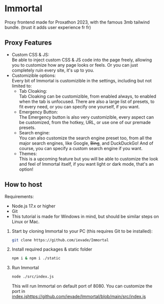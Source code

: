 # Immortal
Proxy frontend made for Proxathon 2023, with the famous 3mb tailwind bundle. (trust it adds user experience fr fr)

## Proxy Features
- Custom CSS & JS: <br />
  Be able to inject custom CSS & JS code into the page freely, allowing you
  to customize how any page looks or feels. Or you can just completely ruin
  every site, it's up to you.
- Customizible options: <br />
  Every bit of Immortal is customizible in the settings, including but not 
  limited to:
   - Tab Cloaking: <br />
   Tab Cloaking can be customizible, from enabled always, to enabled when
   the tab is unfocused. There are also a large list of presets, to fit
   every need, or you can specify one yourself, if you want.
   - Emergency Button: <br />
   The Emergency button is also very customizible, every aspect can be
   customized, from the hotkey, URL, or use one of our premade presets.
   - Search engine: <br />
   You can also customize the search engine preset too, from all the
   major search engines, like Google, ~~Bing~~, and DuckDuckGo!
   And of course, you can specify a custom search engine if you want.
   - Themes: <br />
   This is a upcoming feature but you will be able to customize the
   look and feel of Immortal itself, if you want light or dark mode,
   that's an option!

## How to host
Requirements:
- Node.js 17.x or higher
- Git
- This tutorial is made for Windows in mind, but should be similar steps on Linux or Mac.
1. Start by cloning Immortal to your PC (this requires Git to be installed):
   ```bash
   git clone https://github.com/ievade/Immortal
   ```
3. Install required packages & static folder
   ```bash
   npm i & npm i ./static
   ```
5. Run Immortal
   ```bash
   node ./src/index.js
   ```
   This will run Immortal on default port of 8080. You can customize the port in [index.js](https://github.com/ievade/Immortal/blob/main/src/index.js)https://github.com/ievade/Immortal/blob/main/src/index.js
